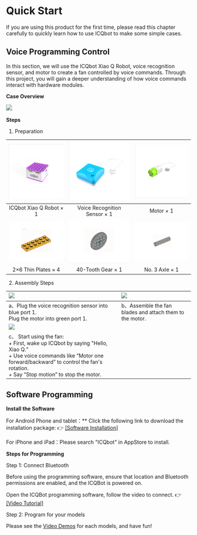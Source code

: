 # Quick Start

If you are using this product for the first time, please read this chapter carefully to quickly learn how to use ICQbot to make some simple cases. 


## Voice Programming Control  
In this section, we will use the ICQbot Xiao Q Robot, voice recognition sensor, and motor to create a fan controlled by voice commands. Through this project, you will gain a deeper understanding of how voice commands interact with hardware modules.  


**Case Overview**

![](img/QuickStart01.gif)



**Steps**

1. Preparation
   
| ![](img/QuickStart02.png) | ![](img/QuickStart03.png) | ![](img/QuickStart04.png) |
| :---: | :---: | :---: |
| ICQbot Xiao Q Robot × 1 | Voice Recognition Sensor × 1 | Motor × 1 |
| ![](img/QuickStart05.png) | ![](img/QuickStart06.png) | ![](img/QuickStart07.png) |
|  2×6 Thin Plates  × 4 |  40-Tooth Gear  × 1 |  No. 3 Axle  × 1 |


2. Assembly Steps  

| ![](img/QuickStart08.gif) | ![](img/QuickStart09.gif) |
| :--- | :--- |
| a、Plug the voice recognition sensor into blue port 1.<br/> Plug the motor into green port 1.   | b、Assemble the fan blades and attach them to the motor.   |
| ![](img/QuickStart10.gif) | |
| c、 Start using the fan:  <br/>+ First, wake up ICQbot by saying "Hello, Xiao Q."<br/>+ Use voice commands like “Motor one forward/backward” to control the fan's rotation.<br/>+ Say “Stop motion” to stop the motor. | |




## Software Programming


**Install the Software**

For Android Phone and tablet：** Click the following link to download the installation package: 👉 [[Software Installation]](https://drive.google.com/file/d/1tis60r2DEChY0mD25CEU1n2o-GDv5_sX/view?usp=drive_link)

For iPhone and iPad：Please search "ICQbot" in AppStore to install.


**Steps for Programming**

Step 1: Connect Bluetooth

Before using the programming software, ensure that location and Bluetooth permissions are enabled, and the ICQBot is powered on.

Open the ICQBot programming software, follow the video to connect. 👉 [[Video Tutorial]](https://youtu.be/Fu3GVC1s6qc)

Step 2: Program for your models

Please see the [Video Demos](https://youtube.com/playlist?list=PLscVLoYXLLuQmp8RMY7gpCIc-nSugiRy-&si=LMMQqhUOQnJaaepq) for each models, and have fun!





